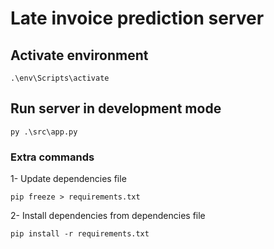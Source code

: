 # Late invoice prediction server

## Activate environment

```shell
.\env\Scripts\activate 
```

## Run server in development mode
```shell
py .\src\app.py
````

### Extra commands

1-  Update dependencies file

```shell
pip freeze > requirements.txt
```

2-  Install dependencies from dependencies file

```shell
pip install -r requirements.txt
```
